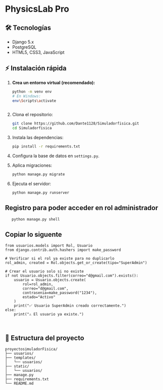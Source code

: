 ﻿# PhysicsLab Pro


## 🛠️ Tecnologías

- Django 5.x
- PostgreSQL
- HTML5, CSS3, JavaScript

## ⚡ Instalación rápida

1. **Crea un entorno virtual (recomendado):**
   ```bash
   python -m venv env
   # En Windows:
   env\Scripts\activate
  

2. Clona el repositorio:
   ```bash
   git clone https://github.com/Dante1128/Simuladorfisica.git
   cd Simuladorfisica
   ```

3. Instala las dependencias:
   ```bash
   pip install -r requirements.txt
   ```

4. Configura la base de datos en `settings.py`.

5. Aplica migraciones:
   ```bash
   python manage.py migrate
   ```

6. Ejecuta el servidor:
   ```bash
   python manage.py runserver
   ```
## Registro para poder acceder en rol administrador
```bash
   python manage.py shell
```

## Copiar lo siguente 
```
from usuarios.models import Rol, Usuario
from django.contrib.auth.hashers import make_password

# Verificar si el rol ya existe para no duplicarlo
rol_admin, created = Rol.objects.get_or_create(tipo="SuperAdmin")

# Crear el usuario solo si no existe
if not Usuario.objects.filter(correo="d@gmail.com").exists():
    usuario = Usuario.objects.create(
        rol=rol_admin,
        correo="d@gmail.com",
        contrasenia=make_password("1234"),
        estado="Activo"
    )
    print("✅ Usuario SuperAdmin creado correctamente.")
else:
    print("⚠️ El usuario ya existe.")

   
```
## 📂 Estructura del proyecto

```
proyectosimuladorFisica/
├── usuarios/
├── templates/
│   └── usuarios/
├── static/
│   └── usuarios/
├── manage.py
├── requirements.txt
└── README.md
```


